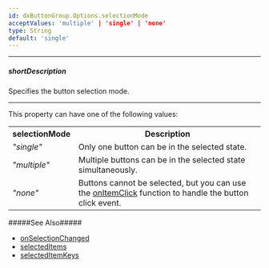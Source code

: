 ```yaml
---
id: dxButtonGroup.Options.selectionMode
acceptValues: 'multiple' | 'single' | 'none'
type: String
default: 'single'
---
```

---
##### shortDescription
Specifies the button selection mode.

---
This property can have one of the following values:

<table class="dx-table">
    <tr>
        <th>selectionMode</th>
        <th>Description</th>
    </tr>
    <tr>
        <td><i>"single"</i></td>
        <td>Only one button can be in the selected state.</td>
    </tr>
    <tr>
        <td><i>"multiple"</i></td>
        <td>Multiple buttons can be in the selected state simultaneously.</td>
    </tr>
    <tr>
        <td><i>"none"</i></td>
        <td>Buttons cannot be selected, but you can use the <a href="/Documentation/ApiReference/UI_Components/dxButtonGroup/Configuration/#onItemClick">onItemClick</a> function to handle the button click event.</td>
    </tr>
</table>

#####See Also#####
- [onSelectionChanged](/Documentation/ApiReference/UI_Components/dxButtonGroup/Configuration/#onSelectionChanged)
- [selectedItems](/Documentation/ApiReference/UI_Components/dxButtonGroup/Configuration/#selectedItems)
- [selectedItemKeys](/Documentation/ApiReference/UI_Components/dxButtonGroup/Configuration/#selectedItemKeys)